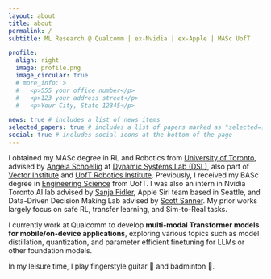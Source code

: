 ```yaml
---
layout: about
title: about
permalink: /
subtitle: ML Research @ Qualcomm | ex-Nvidia | ex-Apple | MASc UofT

profile:
  align: right
  image: profile.png
  image_circular: true
  # more_info: >
  #   <p>555 your office number</p>
  #   <p>123 your address street</p>
  #   <p>Your City, State 12345</p>

news: true # includes a list of news items
selected_papers: true # includes a list of papers marked as "selected={true}"
social: true # includes social icons at the bottom of the page
---
```


<!-- Write your biography here. Tell the world about yourself. Link to your favorite [subreddit](http://reddit.com). You can put a picture in, too. The code is already in, just name your picture `prof_pic.jpg` and put it in the `img/` folder.

Put your address / P.O. box / other info right below your picture. You can also disable any of these elements by editing `profile` property of the YAML header of your `_pages/about.md`. Edit `_bibliography/papers.bib` and Jekyll will render your [publications page](/al-folio/publications/) automatically.

Link to your social media connections, too. This theme is set up to use [Font Awesome icons](https://fontawesome.com/) and [Academicons](https://jpswalsh.github.io/academicons/), like the ones below. Add your Facebook, Twitter, LinkedIn, Google Scholar, or just disable all of them.

 -->


I obtained my MASc degree in RL and Robotics from [University of Toronto](https://www.utoronto.ca/), advised by [Angela Schoellig](https://www.dynsyslab.org/prof-angela-schoellig/) at [Dynamic Systems Lab (DSL)](https://www.dynsyslab.org/vision-news/), also part of [Vector Institute](https://vectorinstitute.ai/) and [UofT Robotics Institute](https://robotics.utoronto.ca/). Previously, I received my BASc degree in [Engineering Science](https://engsci.utoronto.ca/) from UofT. I was also an intern in Nvidia Toronto AI lab advised by [Sanja Fidler](https://www.cs.utoronto.ca/~fidler/), Apple Siri team based in Seattle, and Data-Driven Decision Making Lab advised by [Scott Sanner](https://www.mie.utoronto.ca/faculty_staff/sanner/). My prior works largely focus on safe RL, transfer learning, and Sim-to-Real tasks.

I currently work at Qualcomm to develop **multi-modal Transformer models for mobile/on-device applications**, exploring various topics such as model distillation, quantization, and parameter efficient finetuning for LLMs or other foundation models. 

In my leisure time, I play fingerstyle guitar :guitar: and badminton :badminton:.